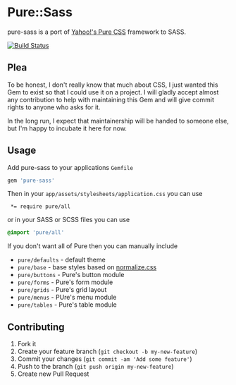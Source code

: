 # Pure::Sass

pure-sass is a port of [Yahoo!'s Pure CSS](http://purecss.io/) framework to SASS.

[![Build Status](https://travis-ci.org/jamesotron/pure-sass.png?branch=master)](https://travis-ci.org/jamesotron/pure-sass)

## Plea

To be honest, I don't really know that much about CSS, I just wanted this Gem to exist so that I
could use it on a project.  I will gladly accept almost any contribution to help with maintaining
this Gem and will give commit rights to anyone who asks for it.

In the long run, I expect that maintainership will be handed to someone else, but I'm happy to
incubate it here for now.

## Usage

Add pure-sass to your applications `Gemfile`

```ruby
gem 'pure-sass'
```

Then in your `app/assets/stylesheets/application.css` you can use

```
 *= require pure/all
```

or in your SASS or SCSS files you can use

```sass
@import 'pure/all'
```

If you don't want all of Pure then you can manually include

  * `pure/defaults` - default theme
  * `pure/base` - base styles based on [normalize.css](http://necolas.github.io/normalize.css/)
  * `pure/buttons` - Pure's button module
  * `pure/forms` - Pure's form module
  * `pure/grids` - Pure's grid layout
  * `pure/menus` - PUre's menu module
  * `pure/tables` - Pure's table module

## Contributing

1. Fork it
2. Create your feature branch (`git checkout -b my-new-feature`)
3. Commit your changes (`git commit -am 'Add some feature'`)
4. Push to the branch (`git push origin my-new-feature`)
5. Create new Pull Request
